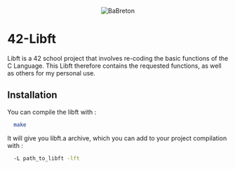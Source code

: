 <p align="center">
  <img src="https://github.com/BaBreton/42-Libft/assets/124448529/1f30464a-ce6f-4316-a658-0f7064ad36a6" alt="BaBreton" />
</p>

# 42-Libft

Libft is a 42 school project that involves re-coding the basic functions of the C Language.
This Libft therefore contains the requested functions, as well as others for my personal use.

## Installation

You can compile the libft with :
```bash
  make
```
It will give you libft.a archive, which you can add to your project compilation with :

```bash
  -L path_to_libft -lft
````
